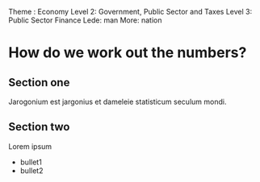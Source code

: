 Theme  : Economy
Level 2: Government, Public Sector and Taxes
Level 3: Public Sector Finance
Lede: man
More: nation

# How do we work out the numbers?

## Section one
Jarogonium est jargonius et dameleie statisticum seculum mondi.

## Section two
Lorem ipsum
 * bullet1
 * bullet2